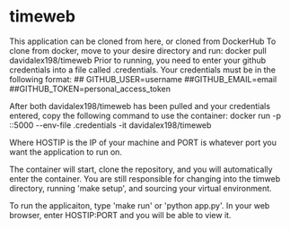 # timeweb

This application can be cloned from here, or cloned from DockerHub
To clone from docker, move to your desire directory and run:
    docker pull davidalex198/timeweb
Prior to running, you need to enter your github credentials into a file called .credentials.
Your credentials must be in the following format:
    ## GITHUB_USER=username
    ##GITHUB_EMAIL=email
    ##GITHUB_TOKEN=personal_access_token

After both davidalex198/timeweb has been pulled and your credentials entered, copy the following command to use the container:
    docker run -p <HOSTIP>:<PORT>:5000 --env-file .credentials -it davidalex198/timeweb
    
Where HOSTIP is the IP of your machine and PORT is whatever port you want the application to run on. 

The container will start, clone the repository, and you will automatically enter the container. You are still responsible for changing into the timweb directory, running 'make setup', and sourcing your virtual environment. 

To run the applicaiton, type 'make run' or 'python app.py'. In your web browser, enter HOSTIP:PORT and you will be able to view it. 
